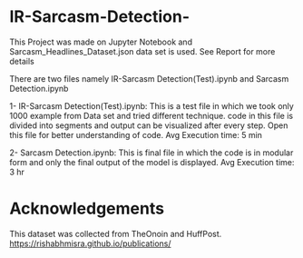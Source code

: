 # IR-Sarcasm-Detection-

This Project was made on Jupyter Notebook and Sarcasm_Headlines_Dataset.json data set is used. See Report for more details 

There are two files namely IR-Sarcasm Detection(Test).ipynb and Sarcasm Detection.ipynb

1- IR-Sarcasm Detection(Test).ipynb: This is a test file in which we took only 1000 example from Data set and tried different technique. 
                                     code in this file is divided into segments and output can be visualized after every step. Open 
                                     this file for better understanding of code. Avg Execution time: 5 min

2- Sarcasm Detection.ipynb: This is final file in  which the code is in modular form and only the final output of the model is displayed.
                            Avg Execution time: 3 hr              
                            
                            
                            
                            
# Acknowledgements
This dataset was collected from TheOnoin and HuffPost. 
https://rishabhmisra.github.io/publications/
